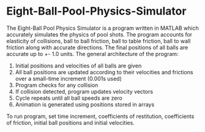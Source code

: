 # Eight-Ball-Pool-Physics-Simulator
The Eight-Ball Pool Physics Simulator is a program written in MATLAB which accurately simulates the physics of pool shots. The program accounts for elasticity of collisions, ball to ball friction, ball to table friction, ball to wall friction along with accurate directions. The final positions of all balls are accurate up to +- 1.0 units. 
The general architecture of the program:
1)	Initial positions and velocities of all balls are given
2)	All ball positions are updated according to their velocities and frictions over a small-time increment (0.001s used)
3)	Program checks for any collision
4)	If collision detected, program updates velocity vectors
5)	Cycle repeats until all ball speeds are zero
6)	Animation is generated using positions stored in arrays

To run program, set time increment, coefficients of restitution, coefficients of friction, initial ball positions and initial velocities. 
